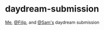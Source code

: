 # daydream-submission
[Me](https://github.com/zakkbob), [@Filip](https://github.com/filiwal), and [@Sam's](https://github.com/the-egans) daydream submission
